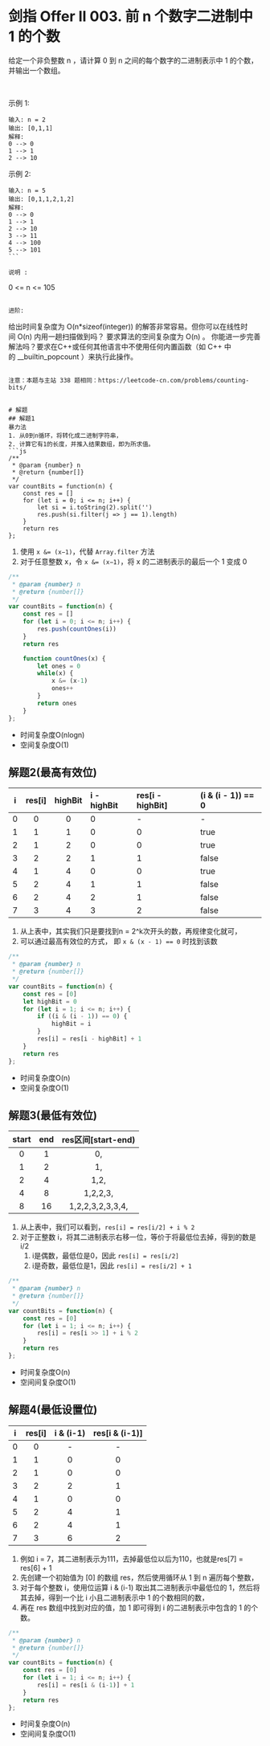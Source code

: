 # 剑指 Offer II 003. 前 n 个数字二进制中 1 的个数
给定一个非负整数 n ，请计算 0 到 n 之间的每个数字的二进制表示中 1 的个数，并输出一个数组。

 

示例 1:
```
输入: n = 2
输出: [0,1,1]
解释: 
0 --> 0
1 --> 1
2 --> 10
```
示例 2:
```
输入: n = 5
输出: [0,1,1,2,1,2]
解释:
0 --> 0
1 --> 1
2 --> 10
3 --> 11
4 --> 100
5 --> 101
``` 

说明 :
```
0 <= n <= 105
``` 

进阶:
```
给出时间复杂度为 O(n*sizeof(integer)) 的解答非常容易。但你可以在线性时间 O(n) 内用一趟扫描做到吗？
要求算法的空间复杂度为 O(n) 。
你能进一步完善解法吗？要求在C++或任何其他语言中不使用任何内置函数（如 C++ 中的 __builtin_popcount ）来执行此操作。
``` 

注意：本题与主站 338 题相同：https://leetcode-cn.com/problems/counting-bits/


# 解题
## 解题1
暴力法
1. 从0到n循环，将转化成二进制字符串，
2. 计算它有1的长度，并推入结果数组，即为所求值。
```js
/**
 * @param {number} n
 * @return {number[]}
 */
var countBits = function(n) {
    const res = []
    for (let i = 0; i <= n; i++) {
        let si = i.toString(2).split('')
        res.push(si.filter(j => j == 1).length)
    }
    return res
};
```

1. 使用 `x &= (x−1)`，代替 `Array.filter` 方法
2. 对于任意整数 x，令 `x &= (x−1)`，将 x 的二进制表示的最后一个 1 变成 0
```js
/**
 * @param {number} n
 * @return {number[]}
 */
var countBits = function(n) {
    const res = []
    for (let i = 0; i <= n; i++) {
        res.push(countOnes(i))
    }
    return res

    function countOnes(x) {
        let ones = 0
        while(x) {
            x &= (x-1)
            ones++
        }
        return ones
    }
};
```
- 时间复杂度O(nlogn)
- 空间复杂度O(1)

## 解题2(最高有效位)

i|res[i]|highBit|i - highBit| res[i - highBit]|(i & (i - 1)) == 0
:--:|:--:|:--:|:--|:--|:--
0 | 0 | 0 | 0 | - | -
1 | 1 | 1 | 0 | 0 | true
2 | 1 | 2 | 0 | 0 | true
3 | 2 | 2 | 1 | 1 | false
4 | 1 | 4 | 0 | 0 | true
5 | 2 | 4 | 1 | 1 | false
6 | 2 | 4 | 2 | 1 | false
7 | 3 | 4 | 3 | 2 | false

1. 从上表中，其实我们只是要找到n = 2^k次开头的数，再规律变化就可，
2. 可以通过最高有效位的方式， 即 `x & (x - 1) == 0` 时找到该数

```js
/**
 * @param {number} n
 * @return {number[]}
 */
var countBits = function(n) {
    const res = [0]
    let highBit = 0
    for (let i = 1; i <= n; i++) {
        if ((i & (i - 1)) == 0) {
            highBit = i
        }
        res[i] = res[i - highBit] + 1
    }
    return res
};
```
- 时间复杂度O(n)
- 空间复杂度O(1)

## 解题3(最低有效位)

start|end|res区间[start-end)
:--:|:--:|:--:
0|1|0,
1|2|1,
2|4|1,2,
4|8|1,2,2,3,
8|16|1,2,2,3,2,3,3,4,

1. 从上表中，我们可以看到，`res[i] = res[i/2] + i % 2`
2. 对于正整数 i，将其二进制表示右移一位，等价于将最低位去掉，得到的数是 i/2
   1. i是偶数，最低位是0，因此 `res[i] = res[i/2]`
   2. i是奇数，最低位是1，因此 `res[i] = res[i/2] + 1`
```js
/**
 * @param {number} n
 * @return {number[]}
 */
var countBits = function(n) {
    const res = [0]
    for (let i = 1; i <= n; i++) {
        res[i] = res[i >> 1] + i % 2
    }
    return res
};
```
- 时间复杂度O(n)
- 空间间复杂度O(1)

## 解题4(最低设置位)

i|res[i]|i & (i-1)|res[i & (i-1)]
:--:|:--:|:--:|:--:
0 | 0 | - | -
1 | 1 | 0 | 0
2 | 1 | 0 | 0
3 | 2 | 2 | 1
4 | 1 | 0 | 0
5 | 2 | 4 | 1
6 | 2 | 4 | 1
7 | 3 | 6 | 2

1. 例如 i = 7，其二进制表示为111，去掉最低位以后为110，也就是res[7] = res[6] + 1
2. 先创建一个初始值为 [0] 的数组 res，然后使用循环从 1 到 n 遍历每个整数，
3. 对于每个整数 i，使用位运算 i & (i-1) 取出其二进制表示中最低位的 1，然后将其去掉，得到一个比 i 小且二进制表示中 1 的个数相同的数，
4. 再在 res 数组中找到对应的值，加 1 即可得到 i 的二进制表示中包含的 1 的个数。
   
```js
/**
 * @param {number} n
 * @return {number[]}
 */
var countBits = function(n) {
    const res = [0]
    for (let i = 1; i <= n; i++) {
        res[i] = res[i & (i-1)] + 1
    }
    return res
};
```
- 时间复杂度O(n)
- 空间间复杂度O(1)